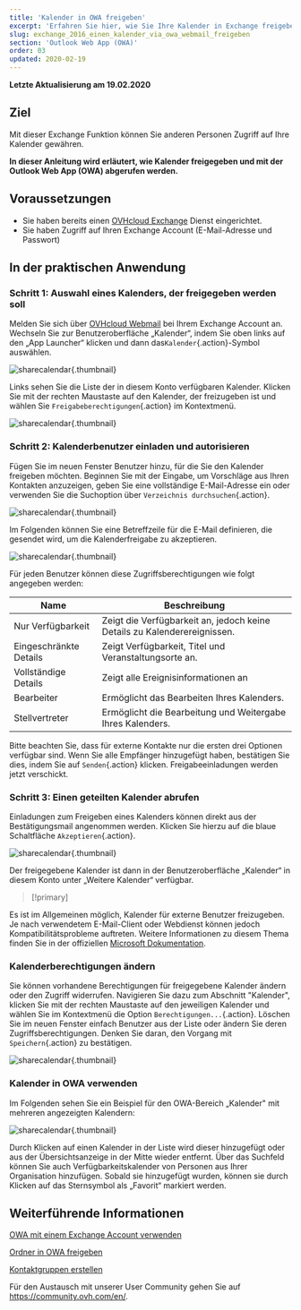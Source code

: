 ```yaml
---
title: 'Kalender in OWA freigeben'
excerpt: 'Erfahren Sie hier, wie Sie Ihre Kalender in Exchange freigeben'
slug: exchange_2016_einen_kalender_via_owa_webmail_freigeben
section: 'Outlook Web App (OWA)'
order: 03
updated: 2020-02-19
---
```


**Letzte Aktualisierung am 19.02.2020**

## Ziel

Mit dieser Exchange Funktion können Sie anderen Personen Zugriff auf Ihre Kalender gewähren.

**In dieser Anleitung wird erläutert, wie Kalender freigegeben und mit der Outlook Web App (OWA) abgerufen werden.**


## Voraussetzungen

- Sie haben bereits einen [OVHcloud Exchange](https://www.ovhcloud.com/de/emails/) Dienst eingerichtet.
- Sie haben Zugriff auf Ihren Exchange Account (E-Mail-Adresse und Passwort)


## In der praktischen Anwendung


### Schritt 1: Auswahl eines Kalenders, der freigegeben werden soll

Melden Sie sich über [OVHcloud Webmail](https://www.ovh.de/mail) bei Ihrem Exchange Account an. Wechseln Sie zur Benutzeroberfläche „Kalender“, indem Sie oben links auf den „App Launcher“ klicken und dann das`Kalender`{.action}-Symbol auswählen.

![sharecalendar](images/exchange-calendars-step1.png){.thumbnail}

Links sehen Sie die Liste der in diesem Konto verfügbaren Kalender. Klicken Sie mit der rechten Maustaste auf den Kalender, der freizugeben ist und wählen Sie `Freigabeberechtigungen`{.action} im Kontextmenü.

![sharecalendar](images/exchange-calendars-step2.png){.thumbnail}


### Schritt 2: Kalenderbenutzer einladen und autorisieren

Fügen Sie im neuen Fenster Benutzer hinzu, für die Sie den Kalender freigeben möchten. Beginnen Sie mit der Eingabe, um Vorschläge aus Ihren Kontakten anzuzeigen, geben Sie eine vollständige E-Mail-Adresse ein oder verwenden Sie die Suchoption über `Verzeichnis durchsuchen`{.action}. 

![sharecalendar](images/exchange-calendars-step3.png){.thumbnail}

Im Folgenden können Sie eine Betreffzeile für die E-Mail definieren, die gesendet wird, um die Kalenderfreigabe zu akzeptieren.

![sharecalendar](images/exchange-calendars-step4.png){.thumbnail}

Für jeden Benutzer können diese Zugriffsberechtigungen wie folgt angegeben werden:

|Name|Beschreibung|
|---|---|
|Nur Verfügbarkeit|Zeigt die Verfügbarkeit an, jedoch keine Details zu Kalenderereignissen.|
|Eingeschränkte Details|Zeigt Verfügbarkeit, Titel und Veranstaltungsorte an.|
|Vollständige Details|Zeigt alle Ereignisinformationen an|
|Bearbeiter|Ermöglicht das Bearbeiten Ihres Kalenders.|
|Stellvertreter|Ermöglicht die Bearbeitung und Weitergabe Ihres Kalenders.|

Bitte beachten Sie, dass für externe Kontakte nur die ersten drei Optionen verfügbar sind. Wenn Sie alle Empfänger hinzugefügt haben, bestätigen Sie dies, indem Sie auf `Senden`{.action} klicken. Freigabeeinladungen werden jetzt verschickt.


### Schritt 3: Einen geteilten Kalender abrufen

Einladungen zum Freigeben eines Kalenders können direkt aus der Bestätigungsmail angenommen werden. Klicken Sie hierzu auf die blaue Schaltfläche `Akzeptieren`{.action}.

![sharecalendar](images/exchange-calendars-step5.png){.thumbnail}

Der freigegebene Kalender ist dann in der Benutzeroberfläche „Kalender“ in diesem Konto unter „Weitere Kalender“ verfügbar.

> [!primary]
>
Es ist im Allgemeinen möglich, Kalender für externe Benutzer freizugeben. Je nach verwendetem E-Mail-Client oder Webdienst können jedoch Kompatibilitätsprobleme auftreten. Weitere Informationen zu diesem Thema finden Sie in der offiziellen [Microsoft Dokumentation](http://go.microsoft.com/fwlink/?LinkId=57561).
>


### Kalenderberechtigungen ändern

Sie können vorhandene Berechtigungen für freigegebene Kalender ändern oder den Zugriff widerrufen. Navigieren Sie dazu zum Abschnitt "Kalender", klicken Sie mit der rechten Maustaste auf den jeweiligen Kalender und wählen Sie im Kontextmenü die Option `Berechtigungen...`{.action}. Löschen Sie im neuen Fenster einfach Benutzer aus der Liste oder ändern Sie deren Zugriffsberechtigungen. Denken Sie daran, den Vorgang mit `Speichern`{.action} zu bestätigen.

![sharecalendar](images/exchange-calendars-step6.png){.thumbnail}


### Kalender in OWA verwenden

Im Folgenden sehen Sie ein Beispiel für den OWA-Bereich „Kalender" mit mehreren angezeigten Kalendern:

![sharecalendar](images/exchange-calendars-step7.png){.thumbnail}

Durch Klicken auf einen Kalender in der Liste wird dieser hinzugefügt oder aus der Übersichtsanzeige in der Mitte wieder entfernt. Über das Suchfeld können Sie auch Verfügbarkeitskalender von Personen aus Ihrer Organisation hinzufügen. Sobald sie hinzugefügt wurden, können sie durch Klicken auf das Sternsymbol als „Favorit“ markiert werden.


## Weiterführende Informationen

[OWA mit einem Exchange Account verwenden](https://docs.ovh.com/de/microsoft-collaborative-solutions/exchange_2016_verwendung_der_outlook_web_app/)

[Ordner in OWA freigeben](https://docs.ovh.com/de/microsoft-collaborative-solutions/exchange_2016_einen_ordner_via_owa_webmail_freigeben/)

[Kontaktgruppen erstellen](https://docs.ovh.com/de/microsoft-collaborative-solutions/exchange_20132016_verwendung_der_gruppen_mailinglisten/)


Für den Austausch mit unserer User Community gehen Sie auf <https://community.ovh.com/en/>.
